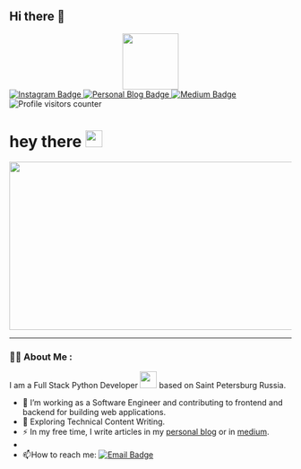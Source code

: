 ## Hi there 👋

<div id="header" align="center">
  <img src="https://media.giphy.com/media/M9gbBd9nbDrOTu1Mqx/giphy.gif" width="100"/>
</div>

<div id="badges">
  <a href="https://instagram.com/ahmedidris89">
    <img src="https://img.shields.io/badge/Instagram-orange?logo=instagram&logoColor=white" alt="Instagram Badge"/>
  </a>
  <a href="https://ahmed.imirghani.com/">
    <img src="https://img.shields.io/badge/Personal%20website-09B3AF?logo=blogger&logoColor=%23FF5722" alt="Personal Blog Badge"/>
  </a>
  <a href="https://medium.com/@ai.mirghani">
    <img src="https://img.shields.io/badge/Medium-black?logo=medium&logoColor=white" alt="Medium Badge"/>
  </a>
</div>
<img src="https://komarev.com/ghpvc/?username=imirghania&style=flat-square&color=blue" alt="Profile visitors counter"/>

<h1>
  hey there
  <img src="https://media.giphy.com/media/hvRJCLFzcasrR4ia7z/giphy.gif" width="30px"/>
</h1>

<div align="center">
  <img src="https://media.giphy.com/media/dWesBcTLavkZuG35MI/giphy.gif" width="600" height="300"/>
</div>


---

### :technologist: About Me :
I am a Full Stack Python Developer <img src="https://media.giphy.com/media/WUlplcMpOCEmTGBtBW/giphy.gif" width="30"> based on Saint Petersburg Russia.
- :telescope: I’m working as a Software Engineer and contributing to frontend and backend for building web applications.
- :seedling: Exploring Technical Content Writing.
- :zap: In my free time, I write articles in my [personal blog](https://ahmed.imirghani.com/) or in [medium](https://medium.com/@ai.mirghani).
- 
- :mailbox:How to reach me: [![Email Badge](https://img.shields.io/badge/Email-19E57F?logo=gmail&logoColor=white)](mailto:imirghania@gmail.com)

